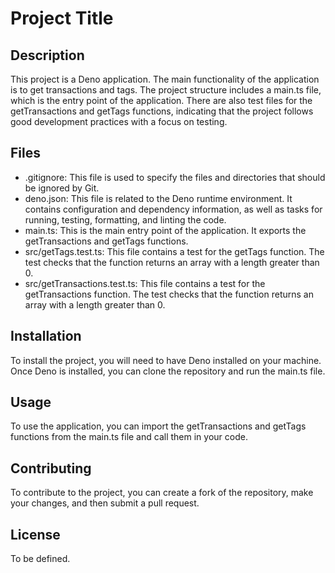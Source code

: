 # Project Title

## Description

This project is a Deno application. The main functionality of the application is to get transactions and tags. The project structure includes a main.ts file, which is the entry point of the application. There are also test files for the getTransactions and getTags functions, indicating that the project follows good development practices with a focus on testing.

## Files

- .gitignore: This file is used to specify the files and directories that should be ignored by Git.
- deno.json: This file is related to the Deno runtime environment. It contains configuration and dependency information, as well as tasks for running, testing, formatting, and linting the code.
- main.ts: This is the main entry point of the application. It exports the getTransactions and getTags functions.
- src/getTags.test.ts: This file contains a test for the getTags function. The test checks that the function returns an array with a length greater than 0.
- src/getTransactions.test.ts: This file contains a test for the getTransactions function. The test checks that the function returns an array with a length greater than 0.

## Installation

To install the project, you will need to have Deno installed on your machine. Once Deno is installed, you can clone the repository and run the main.ts file.

## Usage

To use the application, you can import the getTransactions and getTags functions from the main.ts file and call them in your code.

## Contributing

To contribute to the project, you can create a fork of the repository, make your changes, and then submit a pull request.

## License

To be defined.
